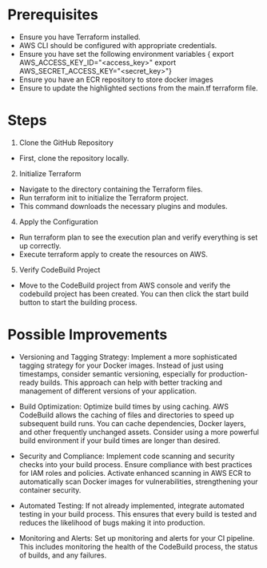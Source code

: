 # Prerequisites
- Ensure you have Terraform installed.
- AWS CLI should be configured with appropriate credentials.
- Ensure you have set the following environment variables { export AWS_ACCESS_KEY_ID="<access_key>" export AWS_SECRET_ACCESS_KEY="<secret_key>"}
- Ensure you have an ECR repository to store docker images
- Ensure to update the highlighted sections from the main.tf terraform file.

# Steps
1) Clone the GitHub Repository
- First, clone the repository locally.
2) Initialize Terraform
- Navigate to the directory containing the Terraform files.
- Run terraform init to initialize the Terraform project.
- This command downloads the necessary plugins and modules.
4) Apply the Configuration
- Run terraform plan to see the execution plan and verify everything is set up correctly.
- Execute terraform apply to create the resources on AWS.
5) Verify CodeBuild Project
- Move to the CodeBuild project from AWS console and verify the codebuild project has been created. You can then click the start build button to start the building process.

# Possible Improvements

- Versioning and Tagging Strategy: Implement a more sophisticated tagging strategy for your Docker images. Instead of just using timestamps, consider semantic versioning, especially for production-ready builds. This approach can help with better tracking and management of different versions of your application.
  
- Build Optimization: Optimize build times by using caching. AWS CodeBuild allows the caching of files and directories to speed up subsequent build runs. You can cache dependencies, Docker layers, and other frequently unchanged assets.
Consider using a more powerful build environment if your build times are longer than desired.

- Security and Compliance: Implement code scanning and security checks into your build process. Ensure compliance with best practices for IAM roles and policies. Activate enhanced scanning in AWS ECR to automatically scan Docker images for vulnerabilities, strengthening your container security.

- Automated Testing: If not already implemented, integrate automated testing in your build process. This ensures that every build is tested and reduces the likelihood of bugs making it into production.

- Monitoring and Alerts: Set up monitoring and alerts for your CI pipeline. This includes monitoring the health of the CodeBuild process, the status of builds, and any failures.
